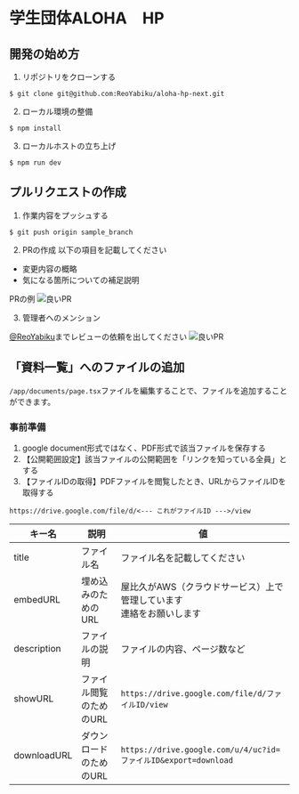 # 学生団体ALOHA　HP

## 開発の始め方
1. リポジトリをクローンする
```shell
$ git clone git@github.com:ReoYabiku/aloha-hp-next.git
```

2. ローカル環境の整備
```shell
$ npm install
```

3. ローカルホストの立ち上げ
```shell
$ npm run dev
```

## プルリクエストの作成
1. 作業内容をプッシュする
```shell
$ git push origin sample_branch
```

2. PRの作成
以下の項目を記載してください
- 変更内容の概略
- 気になる箇所についての補足説明

PRの例
![良いPR](https://alohahp.s3.ap-northeast-1.amazonaws.com/readme/good_pull_request.png)

3. 管理者へのメンション

[@ReoYabiku](https://github.com/ReoYabiku/)までレビューの依頼を出してください
![良いPR](https://alohahp.s3.ap-northeast-1.amazonaws.com/readme/how_to_request_review.png)

## 「資料一覧」へのファイルの追加
`/app/documents/page.tsx`ファイルを編集することで、ファイルを追加することができます。

### 事前準備
1. google document形式ではなく、PDF形式で該当ファイルを保存する
1. 【公開範囲設定】該当ファイルの公開範囲を「リンクを知っている全員」とする
1. 【ファイルIDの取得】PDFファイルを閲覧したとき、URLからファイルIDを取得する
```
https://drive.google.com/file/d/<--- これがファイルID --->/view
```


| キー名 | 説明 | 値 |
| --- | --- | --- |
| title | ファイル名 | ファイル名を記載してください |
| embedURL | 埋め込みのためのURL | 屋比久がAWS（クラウドサービス）上で管理しています<br>連絡をお願いします |
| description | ファイルの説明 | ファイルの内容、ページ数など |
| showURL | ファイル閲覧のためのURL | `https://drive.google.com/file/d/ファイルID/view` |
| downloadURL | ダウンロードのためのURL | `https://drive.google.com/u/4/uc?id=ファイルID&export=download` |